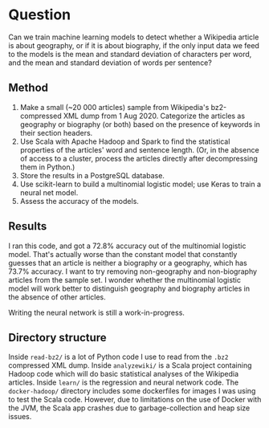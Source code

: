 # Question
Can we train machine learning models to detect whether a Wikipedia article is about geography, or if it is about biography, if the only input data we feed to the models is the mean and standard deviation of characters per word, and the mean and standard deviation of words per sentence?

## Method
1. Make a small (~20 000 articles) sample from Wikipedia's bz2-compressed XML dump from 1 Aug 2020. Categorize the articles as geography or biography (or both) based on the presence of keywords in their section headers.
2. Use Scala with Apache Hadoop and Spark to find the statistical properties of the articles' word and sentence length. (Or, in the absence of access to a cluster, process the articles directly after decompressing them in Python.)
3. Store the results in a PostgreSQL database.
4. Use scikit-learn to build a multinomial logistic model; use Keras to train a neural net model. 
5. Assess the accuracy of the models.

## Results
I ran this code, and got a 72.8% accuracy out of the multinomial logistic model. That's actually worse than the constant model that constantly guesses that an article is neither a biography or a geography, which has 73.7% accuracy.
I want to try removing non-geography and non-biography articles from the sample set. I wonder whether the multinomial logistic model will work better to distinguish geography and biography articles in the absence of other articles.

Writing the neural network is still a work-in-progress.

## Directory structure
Inside `read-bz2/` is a lot of Python code I use to read from the `.bz2` compressed XML dump. Inside `analyzewiki/` is a Scala project containing Hadoop code which will do basic statistical analyses of the Wikipedia articles. Inside `learn/` is the regression and neural network code. The `docker-hadoop/` directory includes some dockerfiles for images I was using to test the Scala code. However, due to limitations on the use of Docker with the JVM, the Scala app crashes due to garbage-collection and heap size issues.
